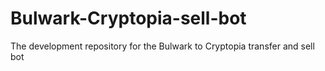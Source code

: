 # Bulwark-Cryptopia-sell-bot
The development repository for the Bulwark to Cryptopia transfer and sell bot
